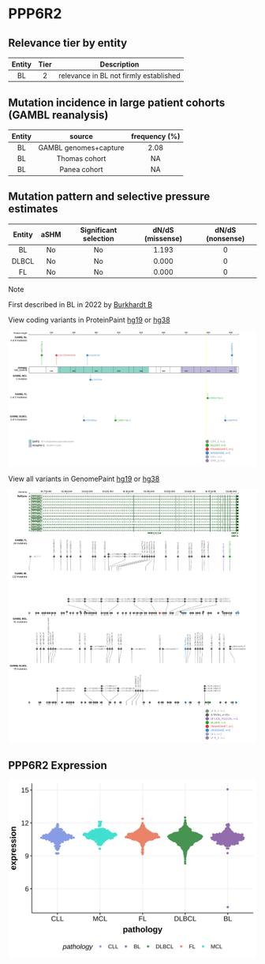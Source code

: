# PPP6R2

## Relevance tier by entity

|Entity|Tier|Description                           |
|:------:|:----:|--------------------------------------|
|BL    |2   |relevance in BL not firmly established|

## Mutation incidence in large patient cohorts (GAMBL reanalysis)

|Entity|source               |frequency (%)|
|:------:|:---------------------:|:-------------:|
|BL    |GAMBL genomes+capture|2.08         |
|BL    |Thomas cohort        |  NA         |
|BL    |Panea cohort         |  NA         |

## Mutation pattern and selective pressure estimates

|Entity|aSHM|Significant selection|dN/dS (missense)|dN/dS (nonsense)|
|:------:|:----:|:---------------------:|:----------------:|:----------------:|
|BL    |No  |No                   |1.193           |0               |
|DLBCL |No  |No                   |0.000           |0               |
|FL    |No  |No                   |0.000           |0               |


> [!NOTE]
> First described in BL in 2022 by [Burkhardt B](https://pubmed.ncbi.nlm.nih.gov/35794096)


View coding variants in ProteinPaint [hg19](https://morinlab.github.io/LLMPP/GAMBL/PPP6R2_protein.html)  or [hg38](https://morinlab.github.io/LLMPP/GAMBL/PPP6R2_protein_hg38.html)

![image](images/proteinpaint/PPP6R2_NM_014678.svg)

View all variants in GenomePaint [hg19](https://morinlab.github.io/LLMPP/GAMBL/PPP6R2.html)  or [hg38](https://morinlab.github.io/LLMPP/GAMBL/PPP6R2_hg38.html)

![image](images/proteinpaint/PPP6R2.svg)
## PPP6R2 Expression
![image](images/gene_expression/PPP6R2_by_pathology.svg)
